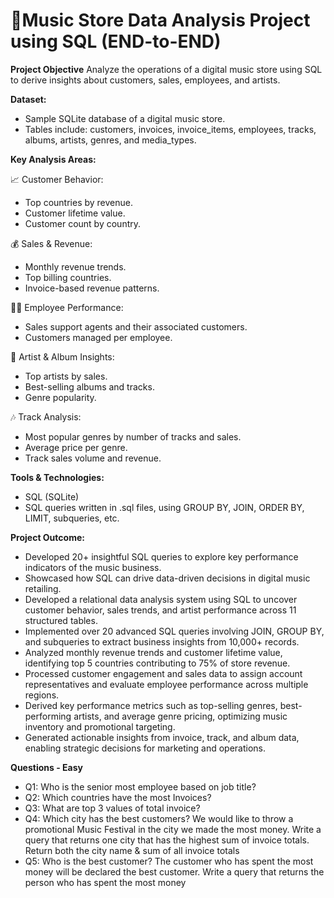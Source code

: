 # 🎵Music Store Data Analysis Project using SQL (END-to-END)

**Project Objective**
Analyze the operations of a digital music store using SQL to derive insights about customers, sales, employees, and artists.

**Dataset:**
- Sample SQLite database of a digital music store.
- Tables include: customers, invoices, invoice_items, employees, tracks, albums, artists, genres, and media_types.

**Key Analysis Areas:**

📈 Customer Behavior:
- Top countries by revenue.
- Customer lifetime value.
- Customer count by country.

💰 Sales & Revenue:
- Monthly revenue trends.
- Top billing countries.
- Invoice-based revenue patterns.

👨‍💼 Employee Performance:
- Sales support agents and their associated customers.
- Customers managed per employee.

🎤 Artist & Album Insights:
- Top artists by sales.
- Best-selling albums and tracks.
- Genre popularity.

🎶 Track Analysis:
- Most popular genres by number of tracks and sales.
- Average price per genre.
- Track sales volume and revenue.

**Tools & Technologies:**
- SQL (SQLite)
- SQL queries written in .sql files, using GROUP BY, JOIN, ORDER BY, LIMIT, subqueries, etc.

**Project Outcome:**
- Developed 20+ insightful SQL queries to explore key performance indicators of the music business.
- Showcased how SQL can drive data-driven decisions in digital music retailing.
- Developed a relational data analysis system using SQL to uncover customer behavior, sales trends, and artist performance across 11 structured tables.
- Implemented over 20 advanced SQL queries involving JOIN, GROUP BY, and subqueries to extract business insights from 10,000+ records.
- Analyzed monthly revenue trends and customer lifetime value, identifying top 5 countries contributing to 75% of store revenue.
- Processed customer engagement and sales data to assign account representatives and evaluate employee performance across multiple regions.
- Derived key performance metrics such as top-selling genres, best-performing artists, and average genre pricing, optimizing music inventory and promotional targeting.
- Generated actionable insights from invoice, track, and album data, enabling strategic decisions for marketing and operations.

**Questions - Easy**

- Q1: Who is the senior most employee based on job title?
- Q2: Which countries have the most Invoices?
- ﻿﻿﻿Q3: What are top 3 values of total invoice?
- ﻿﻿﻿Q4: Which city has the best customers? We would like to throw a promotional Music Festival in the city we made the most money. Write a query that returns one city that has the highest sum of invoice totals. Return both the city name & sum of all invoice totals
- ﻿﻿﻿Q5: Who is the best customer? The customer who has spent the most money will be declared the best customer. Write a query that returns the person who has spent the most money
